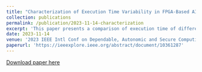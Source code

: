 ```yaml
---
title: "Characterization of Execution Time Variability in FPGA-Based AI-Accelerators"
collection: publications
permalink: /publication/2023-11-14-characterization
excerpt: 'This paper presents a comparison of execution time of different Neural Networks on different FPGA-based open source AI Accelerators.'
date: 2023-11-14
venue: '2023 IEEE Intl Conf on Dependable, Autonomic and Secure Computing, Intl Conf on Pervasive Intelligence and Computing, Intl Conf on Cloud and Big Data Computing, Intl Conf on Cyber Science and Technology Congress (DASC/PiCom/CBDCom/CyberSciTech)'
paperurl: 'https://ieeexplore.ieee.org/abstract/document/10361287'
---
```



[Download paper here](https://ieeexplore.ieee.org/abstract/document/10361287)